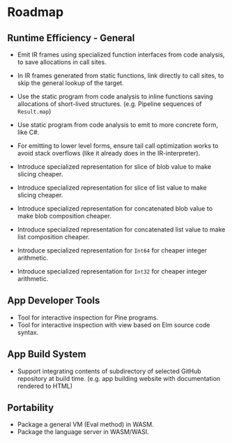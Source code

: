# Roadmap


## Runtime Efficiency - General

+ Emit IR frames using specialized function interfaces from code analysis, to save allocations in call sites.
+ In IR frames generated from static functions, link directly to call sites, to skip the general lookup of the target.
+ Use the static program from code analysis to inline functions saving allocations of short-lived structures. (e.g. Pipeline sequences of `Result.map`)

+ Use static program from code analysis to emit to more concrete form, like C#.
+ For emitting to lower level forms, ensure tail call optimization works to avoid stack overflows (like it already does in the IR-interpreter).
+ Introduce specialized representation for slice of blob value to make slicing cheaper.
+ Introduce specialized representation for slice of list value to make slicing cheaper.
+ Introduce specialized representation for concatenated blob value to make blob composition cheaper.
+ Introduce specialized representation for concatenated list value to make list composition cheaper.

+ Introduce specialized representation for `Int64` for cheaper integer arithmetic.
+ Introduce specialized representation for `Int32` for cheaper integer arithmetic.

## App Developer Tools

+ Tool for interactive inspection for Pine programs.
+ Tool for interactive inspection with view based on Elm source code syntax.

## App Build System

+ Support integrating contents of subdirectory of selected GitHub repository at build time. (e.g. app building website with documentation rendered to HTML)

## Portability

+ Package a general VM (Eval method) in WASM.
+ Package the language server in WASM/WASI.



